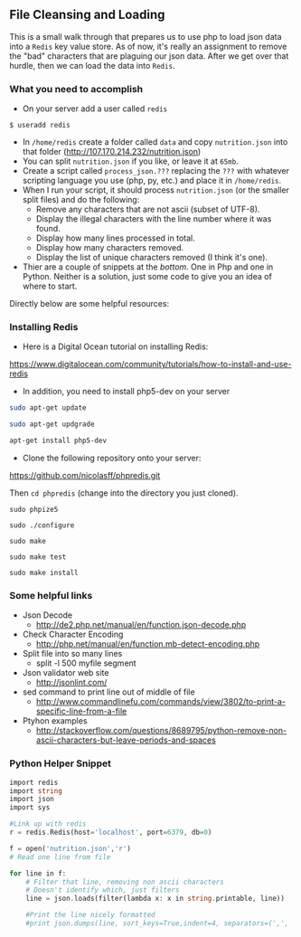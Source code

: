 ## File Cleansing and Loading

This is a small walk through that prepares us to use php to load json data into a `Redis` key value store. As of now, it's really an assignment to remove the "bad" characters that are plaguing our json data. After we get over that hurdle, then we can load the data into `Redis`.

### What you need to accomplish

- On your server add a user called `redis`

```
$ useradd redis
```

- In `/home/redis` create a folder called `data` and copy `nutrition.json` into that folder (http://107.170.214.232/nutrition.json)
- You can split `nutrition.json` if you like, or leave it at `65mb`.
- Create a script called `process_json.???` replacing the `???` with whatever scripting language you use (php, py, etc.) and place it in `/home/redis`.
- When I run your script, it should process `nutrition.json` (or the smaller split files) and do the following:
    - Remove any characters that are not ascii (subset of UTF-8).
    - Display the illegal characters with the line number where it was found.
    - Display how many lines processed in total.
    - Display how many characters removed.
    - Display the list of unique characters removed (I think it's one).
- Thier are a couple of snippets at the _bottom_. One in Php and one in Python. Neither is a solution, just some code to give you an idea of where to start.

Directly below are some helpful resources:

### Installing Redis

- Here is a Digital Ocean tutorial on installing Redis:

https://www.digitalocean.com/community/tutorials/how-to-install-and-use-redis

- In addition, you need to install php5-dev on your server 

```bash
sudo apt-get update

sudo apt-get updgrade

apt-get install php5-dev
```

- Clone the following repository onto your server:

https://github.com/nicolasff/phpredis.git

Then `cd phpredis` (change into the directory you just cloned).

```
sudo phpize5

sudo ./configure

sudo make 

sudo make test

sudo make install
```

### Some helpful links

- Json Decode
    - http://de2.php.net/manual/en/function.json-decode.php
- Check Character Encoding
    - http://php.net/manual/en/function.mb-detect-encoding.php
- Split file into so many lines
    - split -l 500 myfile segment
- Json validator web site
    - http://jsonlint.com/
- sed command to print line out of middle of file
    - http://www.commandlinefu.com/commands/view/3802/to-print-a-specific-line-from-a-file
- Ptyhon examples
    - http://stackoverflow.com/questions/8689795/python-remove-non-ascii-characters-but-leave-periods-and-spaces
    
### Python Helper Snippet 

```php
import redis
import string
import json
import sys

#Link up with redis
r = redis.Redis(host='localhost', port=6379, db=0)

f = open('nutrition.json','r')
# Read one line from file

for line in f:
    # Filter that line, removing non ascii characters
    # Doesn't identify which, just filters
    line = json.loads(filter(lambda x: x in string.printable, line))

    #Print the line nicely formatted
    #print json.dumps(line, sort_keys=True,indent=4, separators=(',', ': '))

```
